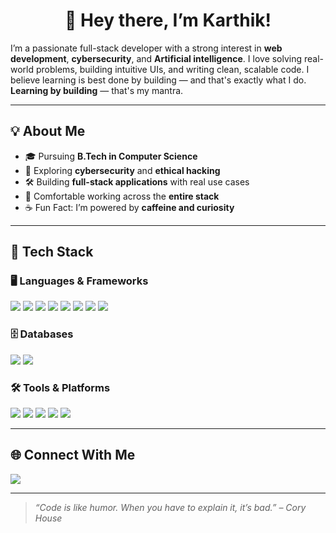 <h1 align="center">👋 Hey there, I’m Karthik!</h1>

<p align="center">

I’m a passionate full-stack developer with a strong interest in **web development**, **cybersecurity**, and **Artificial intelligence**. I love solving real-world problems, building intuitive UIs, and writing clean, scalable code. I believe learning is best done by building — and that's exactly what I do. <br />
<b>Learning by building</b> — that's my mantra.
</p>

---

## 💡 About Me

- 🎓 Pursuing **B.Tech in Computer Science**
- 🔐 Exploring **cybersecurity** and **ethical hacking**
- 🛠️ Building **full-stack applications** with real use cases
- 🧠 Comfortable working across the **entire stack**
- ☕ Fun Fact: I’m powered by **caffeine and curiosity**

---

## 🧰 Tech Stack

### 🖥️ Languages & Frameworks
<p>
  <img src="https://img.shields.io/badge/-JavaScript-F7DF1E?style=for-the-badge&logo=javascript&logoColor=000" />
  <img src="https://img.shields.io/badge/-PHP-777BB4?style=for-the-badge&logo=php&logoColor=white" />
  <img src="https://img.shields.io/badge/-Python-3776AB?style=for-the-badge&logo=python&logoColor=white" />
  <img src="https://img.shields.io/badge/-Node.js-339933?style=for-the-badge&logo=node.js&logoColor=white" />
  <img src="https://img.shields.io/badge/-Laravel-FF2D20?style=for-the-badge&logo=laravel&logoColor=white" />
  <img src="https://img.shields.io/badge/-Django-092E20?style=for-the-badge&logo=django&logoColor=white" />
  <img src="https://img.shields.io/badge/-Express.js-000000?style=for-the-badge&logo=express&logoColor=white" />
  <img src="https://img.shields.io/badge/-React-20232A?style=for-the-badge&logo=react&logoColor=61DAFB" />
</p>

### 🗄️ Databases
<p>
  <img src="https://img.shields.io/badge/-MongoDB-47A248?style=for-the-badge&logo=mongodb&logoColor=white" />
  <img src="https://img.shields.io/badge/-MySQL-005C84?style=for-the-badge&logo=mysql&logoColor=white" />
</p>

### 🛠️ Tools & Platforms
<p>
  <img src="https://img.shields.io/badge/-Git-F05032?style=for-the-badge&logo=git&logoColor=white" />
  <img src="https://img.shields.io/badge/-Vite-646CFF?style=for-the-badge&logo=vite&logoColor=white" />
  <img src="https://img.shields.io/badge/-Supabase-3FCF8E?style=for-the-badge&logo=supabase&logoColor=white" />
  <img src="https://img.shields.io/badge/-Shopify-96BF48?style=for-the-badge&logo=shopify&logoColor=white" />
  <img src="https://img.shields.io/badge/-WordPress-21759B?style=for-the-badge&logo=wordpress&logoColor=white" />
</p>

---

## 🌐 Connect With Me

<p>
  <a href="https://www.linkedin.com/">
    <img src="https://img.shields.io/badge/-LinkedIn-0A66C2?style=for-the-badge&logo=linkedin&logoColor=white" />
  </a>
</p>

---

> _“Code is like humor. When you have to explain it, it’s bad.” – Cory House_

